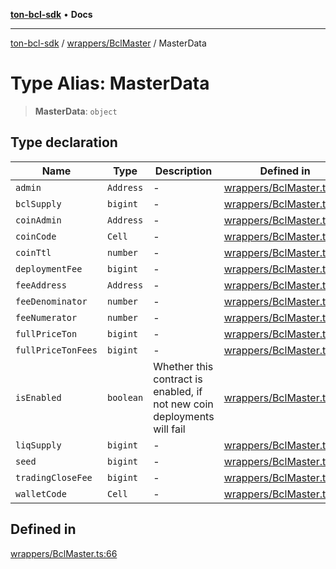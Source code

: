[**ton-bcl-sdk**](../../../README.md) • **Docs**

***

[ton-bcl-sdk](../../../README.md) / [wrappers/BclMaster](../README.md) / MasterData

# Type Alias: MasterData

> **MasterData**: `object`

## Type declaration

| Name | Type | Description | Defined in |
| ------ | ------ | ------ | ------ |
| `admin` | `Address` | - | [wrappers/BclMaster.ts:67](https://github.com/ton-fun-tech/ton-bcl-sdk/blob/2c3a03eff23b95310615d175a0897f8d39565c83/src/wrappers/BclMaster.ts#L67) |
| `bclSupply` | `bigint` | - | [wrappers/BclMaster.ts:71](https://github.com/ton-fun-tech/ton-bcl-sdk/blob/2c3a03eff23b95310615d175a0897f8d39565c83/src/wrappers/BclMaster.ts#L71) |
| `coinAdmin` | `Address` | - | [wrappers/BclMaster.ts:69](https://github.com/ton-fun-tech/ton-bcl-sdk/blob/2c3a03eff23b95310615d175a0897f8d39565c83/src/wrappers/BclMaster.ts#L69) |
| `coinCode` | `Cell` | - | [wrappers/BclMaster.ts:84](https://github.com/ton-fun-tech/ton-bcl-sdk/blob/2c3a03eff23b95310615d175a0897f8d39565c83/src/wrappers/BclMaster.ts#L84) |
| `coinTtl` | `number` | - | [wrappers/BclMaster.ts:70](https://github.com/ton-fun-tech/ton-bcl-sdk/blob/2c3a03eff23b95310615d175a0897f8d39565c83/src/wrappers/BclMaster.ts#L70) |
| `deploymentFee` | `bigint` | - | [wrappers/BclMaster.ts:68](https://github.com/ton-fun-tech/ton-bcl-sdk/blob/2c3a03eff23b95310615d175a0897f8d39565c83/src/wrappers/BclMaster.ts#L68) |
| `feeAddress` | `Address` | - | [wrappers/BclMaster.ts:73](https://github.com/ton-fun-tech/ton-bcl-sdk/blob/2c3a03eff23b95310615d175a0897f8d39565c83/src/wrappers/BclMaster.ts#L73) |
| `feeDenominator` | `number` | - | [wrappers/BclMaster.ts:75](https://github.com/ton-fun-tech/ton-bcl-sdk/blob/2c3a03eff23b95310615d175a0897f8d39565c83/src/wrappers/BclMaster.ts#L75) |
| `feeNumerator` | `number` | - | [wrappers/BclMaster.ts:74](https://github.com/ton-fun-tech/ton-bcl-sdk/blob/2c3a03eff23b95310615d175a0897f8d39565c83/src/wrappers/BclMaster.ts#L74) |
| `fullPriceTon` | `bigint` | - | [wrappers/BclMaster.ts:77](https://github.com/ton-fun-tech/ton-bcl-sdk/blob/2c3a03eff23b95310615d175a0897f8d39565c83/src/wrappers/BclMaster.ts#L77) |
| `fullPriceTonFees` | `bigint` | - | [wrappers/BclMaster.ts:78](https://github.com/ton-fun-tech/ton-bcl-sdk/blob/2c3a03eff23b95310615d175a0897f8d39565c83/src/wrappers/BclMaster.ts#L78) |
| `isEnabled` | `boolean` | Whether this contract is enabled, if not new coin deployments will fail | [wrappers/BclMaster.ts:82](https://github.com/ton-fun-tech/ton-bcl-sdk/blob/2c3a03eff23b95310615d175a0897f8d39565c83/src/wrappers/BclMaster.ts#L82) |
| `liqSupply` | `bigint` | - | [wrappers/BclMaster.ts:72](https://github.com/ton-fun-tech/ton-bcl-sdk/blob/2c3a03eff23b95310615d175a0897f8d39565c83/src/wrappers/BclMaster.ts#L72) |
| `seed` | `bigint` | - | [wrappers/BclMaster.ts:83](https://github.com/ton-fun-tech/ton-bcl-sdk/blob/2c3a03eff23b95310615d175a0897f8d39565c83/src/wrappers/BclMaster.ts#L83) |
| `tradingCloseFee` | `bigint` | - | [wrappers/BclMaster.ts:76](https://github.com/ton-fun-tech/ton-bcl-sdk/blob/2c3a03eff23b95310615d175a0897f8d39565c83/src/wrappers/BclMaster.ts#L76) |
| `walletCode` | `Cell` | - | [wrappers/BclMaster.ts:85](https://github.com/ton-fun-tech/ton-bcl-sdk/blob/2c3a03eff23b95310615d175a0897f8d39565c83/src/wrappers/BclMaster.ts#L85) |

## Defined in

[wrappers/BclMaster.ts:66](https://github.com/ton-fun-tech/ton-bcl-sdk/blob/2c3a03eff23b95310615d175a0897f8d39565c83/src/wrappers/BclMaster.ts#L66)
